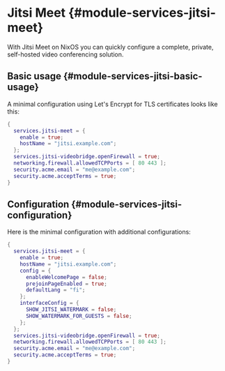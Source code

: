 # Jitsi Meet {#module-services-jitsi-meet}

With Jitsi Meet on NixOS you can quickly configure a complete,
private, self-hosted video conferencing solution.

## Basic usage {#module-services-jitsi-basic-usage}

A minimal configuration using Let's Encrypt for TLS certificates looks like this:
```nix
{
  services.jitsi-meet = {
    enable = true;
    hostName = "jitsi.example.com";
  };
  services.jitsi-videobridge.openFirewall = true;
  networking.firewall.allowedTCPPorts = [ 80 443 ];
  security.acme.email = "me@example.com";
  security.acme.acceptTerms = true;
}
```

## Configuration {#module-services-jitsi-configuration}

Here is the minimal configuration with additional configurations:
```nix
{
  services.jitsi-meet = {
    enable = true;
    hostName = "jitsi.example.com";
    config = {
      enableWelcomePage = false;
      prejoinPageEnabled = true;
      defaultLang = "fi";
    };
    interfaceConfig = {
      SHOW_JITSI_WATERMARK = false;
      SHOW_WATERMARK_FOR_GUESTS = false;
    };
  };
  services.jitsi-videobridge.openFirewall = true;
  networking.firewall.allowedTCPPorts = [ 80 443 ];
  security.acme.email = "me@example.com";
  security.acme.acceptTerms = true;
}
```
